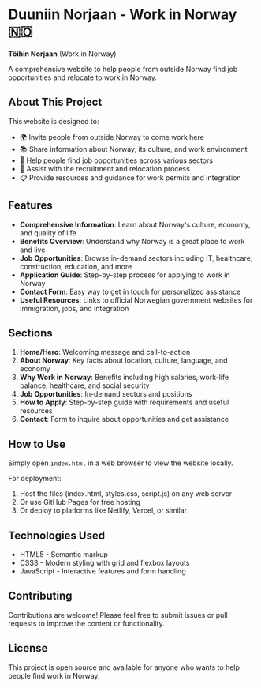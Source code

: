 # Duuniin Norjaan - Work in Norway 🇳🇴

**Töihin Norjaan** (Work in Norway)

A comprehensive website to help people from outside Norway find job opportunities and relocate to work in Norway.

## About This Project

This website is designed to:
- 🌍 Invite people from outside Norway to come work here
- 📚 Share information about Norway, its culture, and work environment
- 💼 Help people find job opportunities across various sectors
- 🤝 Assist with the recruitment and relocation process
- 📋 Provide resources and guidance for work permits and integration

## Features

- **Comprehensive Information**: Learn about Norway's culture, economy, and quality of life
- **Benefits Overview**: Understand why Norway is a great place to work and live
- **Job Opportunities**: Browse in-demand sectors including IT, healthcare, construction, education, and more
- **Application Guide**: Step-by-step process for applying to work in Norway
- **Contact Form**: Easy way to get in touch for personalized assistance
- **Useful Resources**: Links to official Norwegian government websites for immigration, jobs, and integration

## Sections

1. **Home/Hero**: Welcoming message and call-to-action
2. **About Norway**: Key facts about location, culture, language, and economy
3. **Why Work in Norway**: Benefits including high salaries, work-life balance, healthcare, and social security
4. **Job Opportunities**: In-demand sectors and positions
5. **How to Apply**: Step-by-step guide with requirements and useful resources
6. **Contact**: Form to inquire about opportunities and get assistance

## How to Use

Simply open `index.html` in a web browser to view the website locally.

For deployment:
1. Host the files (index.html, styles.css, script.js) on any web server
2. Or use GitHub Pages for free hosting
3. Or deploy to platforms like Netlify, Vercel, or similar

## Technologies Used

- HTML5 - Semantic markup
- CSS3 - Modern styling with grid and flexbox layouts
- JavaScript - Interactive features and form handling

## Contributing

Contributions are welcome! Please feel free to submit issues or pull requests to improve the content or functionality.

## License

This project is open source and available for anyone who wants to help people find work in Norway.
